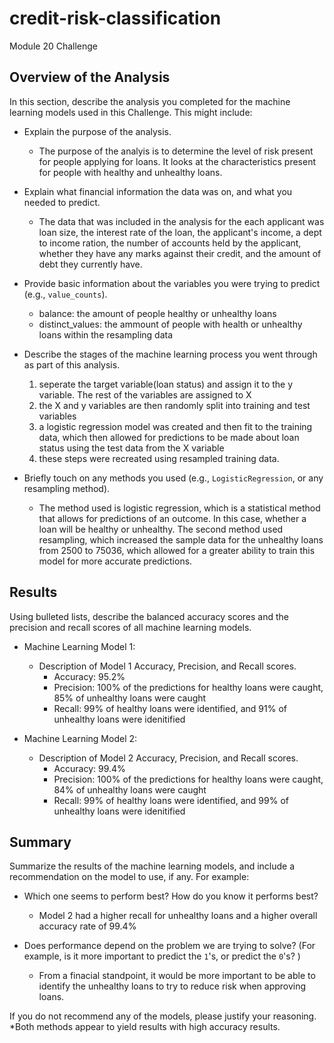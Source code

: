 # credit-risk-classification
Module 20 Challenge


## Overview of the Analysis

In this section, describe the analysis you completed for the machine learning models used in this Challenge. This might include:

* Explain the purpose of the analysis.
  * The purpose of the analyis is to determine the level of risk present for people applying for loans. It looks at the characteristics present for people with healthy and unhealthy loans.

* Explain what financial information the data was on, and what you needed to predict.
  * The data that was included in the analysis for the each applicant was loan size, the interest rate of the loan, the applicant's income, a dept to income ration, the number of accounts held by the applicant, whether they have any marks against their credit, and the amount of debt they currently have.

* Provide basic information about the variables you were trying to predict (e.g., `value_counts`).
  * balance: the amount of people healthy or unhealthy loans
  * distinct_values: the ammount of people with health or unhealthy loans within the resampling data

* Describe the stages of the machine learning process you went through as part of this analysis.
  1) seperate the target variable(loan status) and assign it to the y variable. The rest of the variables are assigned to X
  2) the X and y variables are then randomly split into training and test variables
  3) a logistic regression model was created and then fit to the training data, which then allowed for predictions to be made about loan status using the test data from the X variable
  4) these steps were recreated using resampled training data.

* Briefly touch on any methods you used (e.g., `LogisticRegression`, or any resampling method).
  * The method used is logistic regression, which is a statistical method that allows for predictions of an outcome. In this case, whether a loan will be healthy or unhealthy. 
The second method used resampling, which increased the sample data for the unhealthy loans from 2500 to 75036, which allowed for a greater ability to train this model for more accurate predictions.

## Results

Using bulleted lists, describe the balanced accuracy scores and the precision and recall scores of all machine learning models.

* Machine Learning Model 1:
  * Description of Model 1 Accuracy, Precision, and Recall scores.
     * Accuracy: 95.2%
     * Precision: 100% of the predictions for healthy loans were caught, 85% of unhealthy loans were caught
     * Recall: 99% of healthy loans were identified, and 91% of unhealthy loans were idenitified


* Machine Learning Model 2:
  * Description of Model 2 Accuracy, Precision, and Recall scores.
     * Accuracy: 99.4%
     * Precision: 100% of the predictions for healthy loans were caught, 84% of unhealthy loans were caught
     * Recall: 99% of healthy loans were identified, and 99% of unhealthy loans were idenitified
    
    
    
## Summary

Summarize the results of the machine learning models, and include a recommendation on the model to use, if any. For example:
* Which one seems to perform best? How do you know it performs best?
  * Model 2 had a higher recall for unhealthy loans and a higher overall accuracy rate of 99.4%

* Does performance depend on the problem we are trying to solve? (For example, is it more important to predict the `1`'s, or predict the `0`'s? )
  * From a finacial standpoint, it would be more important to be able to identify the unhealthy loans to try to reduce risk when approving loans.

If you do not recommend any of the models, please justify your reasoning.
  *Both methods appear to yield results with high accuracy results.
